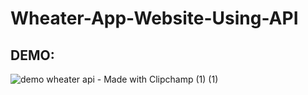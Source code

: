 ﻿# Wheater-App-Website-Using-API

## DEMO:
![demo wheater api - Made with Clipchamp (1) (1)](https://github.com/user-attachments/assets/8919b54c-26e1-461f-9a74-b10fa9c83e62)
